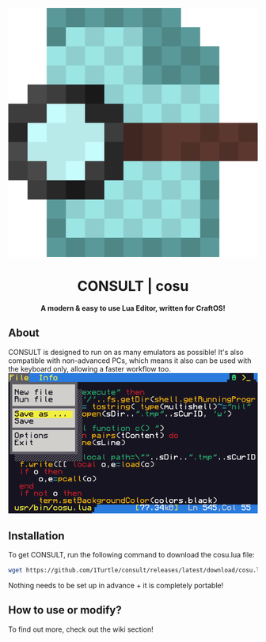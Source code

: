 <p align="center">
  <img width="650px" alt="icon" src="./docs/icon.png">
</p>

<h1 align="center">CONSULT | cosu</h1>
<b><p align="center">A modern & easy to use Lua Editor, written for CraftOS!</p></b>

About
-----
CONSULT is designed to run on as many emulators as possible! It's also compatible with non-advanced PCs, which means it also can be used with the keyboard only, allowing a faster workflow too.
<img alt="screenshot" src="./docs/preview.png">

Installation
------------
To get CONSULT, run the following command to download the cosu.lua file:
```sh
wget https://github.com/1Turtle/consult/releases/latest/download/cosu.lua
```
Nothing needs to be set up in advance + it is completely portable!

How to use or modify?
---------------------
To find out more, check out the wiki section!
